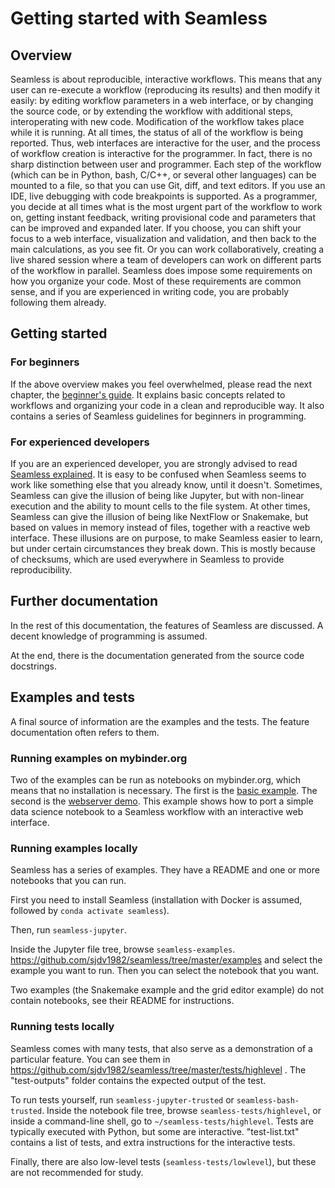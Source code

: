 # Getting started with Seamless

## Overview

Seamless is about reproducible, interactive workflows. This means that any user can re-execute a workflow (reproducing its results) and then modify it easily: by editing workflow parameters in a web interface, or by changing the source code, or by extending the workflow with additional steps, interoperating with new code. Modification of the workflow takes place while it is running. At all times, the status of all of the workflow is being reported. Thus, web interfaces are interactive for the user, and the process of workflow creation is interactive for the programmer. In fact, there is no sharp distinction between user and programmer. Each step of the workflow (which can be in Python, bash, C/C++, or several other languages) can be mounted to a file, so that you can use Git, diff, and text editors. If you use an IDE, live debugging with code breakpoints is supported. As a programmer, you decide at all times what is the most urgent part of the workflow to work on, getting instant feedback, writing provisional code and parameters that can be improved and expanded later. If you choose, you can shift your focus to a web interface, visualization and validation, and then back to the main calculations, as you see fit. Or you can work collaboratively, creating a live shared session where a team of developers can work on different parts of the workflow in parallel. Seamless does impose some requirements on how you organize your code. Most of these requirements are common sense, and if you are experienced in writing code, you are probably following them already.

## Getting started

### For beginners

If the above overview makes you feel overwhelmed, please read the next chapter, the [beginner's guide](http://sjdv1982.github.io/seamless/sphinx/html/beginner.html). It explains basic concepts related to workflows and organizing your code in a clean and reproducible way. It also contains a series of Seamless guidelines for beginners in programming.

### For experienced developers

If you are an experienced developer, you are strongly advised to read [Seamless explained](http://sjdv1982.github.io/seamless/sphinx/html/explained.html). It is easy to be confused when Seamless seems to work like something else that you already know, until it doesn't. Sometimes, Seamless can give the illusion of being like Jupyter, but with non-linear execution and the ability to mount cells to the file system. At other times, Seamless can give the illusion of being like NextFlow or Snakemake, but based on values in memory instead of files, together with a reactive web interface. These illusions are on purpose, to make Seamless easier to learn, but under certain circumstances they break down. This is mostly because of checksums, which are used everywhere in Seamless to provide reproducibility.

## Further documentation

In the rest of this documentation, the features of Seamless are discussed. A decent knowledge of programming is assumed.

At the end, there is the documentation generated from the source code docstrings.

## Examples and tests

A final source of information are the examples and the tests. The feature documentation often refers to them.

### Running examples on mybinder.org

Two of the examples can be run as notebooks on mybinder.org, which means that no installation is necessary. The first is the [basic example](https://mybinder.org/v2/gh/sjdv1982/seamless-binder-demo/main?labpath=basic-example.ipynb). The second is the [webserver demo](https://mybinder.org/v2/gh/sjdv1982/seamless-binder-demo/main?labpath=webserver.ipynb). This example shows how to port a simple data science notebook to a Seamless workflow with an interactive web interface.

### Running examples locally

Seamless has a series of examples. They have a README and one or more notebooks that you can run.

First you need to install Seamless (installation with Docker is assumed, followed by `conda activate seamless`).

Then, run `seamless-jupyter`.

Inside the Jupyter file tree, browse `seamless-examples`.
<https://github.com/sjdv1982/seamless/tree/master/examples>
and select the example you want to run. Then you can select the notebook that you want.

Two examples (the Snakemake example and the grid editor example) do not contain notebooks, see their README for instructions.

### Running tests locally

Seamless comes with many tests, that also serve as a demonstration of a particular feature. You can see them in <https://github.com/sjdv1982/seamless/tree/master/tests/highlevel> . The "test-outputs" folder contains the expected output of the test.

To run tests yourself, run `seamless-jupyter-trusted` or `seamless-bash-trusted`. Inside the notebook file tree, browse `seamless-tests/highlevel`, or inside a command-line shell, go to `~/seamless-tests/highlevel`. Tests are typically executed with Python, but some are interactive. "test-list.txt" contains a list of tests, and extra instructions for the interactive tests.

Finally, there are also low-level tests (`seamless-tests/lowlevel`), but these are not recommended for study.

<!--
## Additional features
- Transformers can be written in Python, IPython, bash, or any compiled language (C, C++, Rust, Go, ...).
- Bash transformers can be executed inside Docker images.
- IPython transformers can use IPython magics, allowing the use of languages such as Cython (tested), Matlab/Octave (untested), Julia (untested), or R (tested).
- The use of a database as a checksum-to-buffer cache
- Seamless instances can communicate, serving as job slaves or result caches for transformations.
- Interactive monitoring of status and exception messages.
-->

<!-- TODO: document the Seamless tools (man pages)>